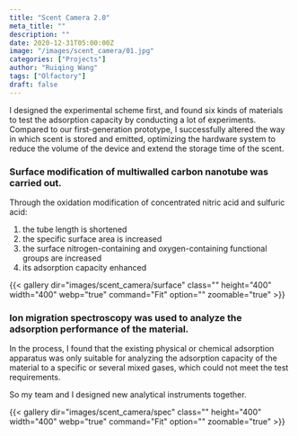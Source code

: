 ```yaml
---
title: "Scent Camera 2.0"
meta_title: ""
description: ""
date: 2020-12-31T05:00:00Z
image: "/images/scent_camera/01.jpg"
categories: ["Projects"]
author: "Ruiqing Wang"
tags: ["Olfactory"]
draft: false
---
```


I designed the experimental scheme first, and found six kinds of materials to test the adsorption capacity by conducting a lot of experiments. Compared to our first-generation prototype, I successfully altered the way in which scent is stored and emitted, optimizing the hardware system to reduce the volume of the device and extend the storage time of the scent.

### Surface modification of multiwalled carbon nanotube was carried out.

Through the oxidation modification of concentrated nitric acid and sulfuric acid:

1. the tube length is shortened
2. the specific surface area is increased
3. the surface nitrogen-containing and oxygen-containing functional groups are increased
4.  its adsorption capacity enhanced

{{< gallery dir="images/scent_camera/surface" class="" height="400" width="400" webp="true" command="Fit" option="" zoomable="true" >}}

### Ion migration spectroscopy was used to analyze the adsorption performance of the material.

In the process, I found that the existing physical or chemical adsorption apparatus was only suitable for analyzing the adsorption capacity of the material to a specific or several mixed gases, which could not meet the test requirements.

So my team and I designed new analytical instruments together.

{{< gallery dir="images/scent_camera/spec" class="" height="400" width="400" webp="true" command="Fit" option="" zoomable="true" >}}
